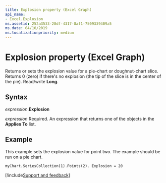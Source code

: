 ```yaml
---
title: Explosion property (Excel Graph)
api_name:
- Excel.Explosion
ms.assetid: 252a3533-28df-4317-8af1-7509339409a5
ms.date: 04/10/2019
ms.localizationpriority: medium
---
```



# Explosion property (Excel Graph)

Returns or sets the explosion value for a pie-chart or doughnut-chart slice. Returns 0 (zero) if there's no explosion (the tip of the slice is in the center of the pie). Read/write **Long**.

## Syntax

_expression_.**Explosion**

_expression_ Required. An expression that returns one of the objects in the **Applies To** list.

## Example

This example sets the explosion value for point two. The example should be run on a pie chart.

```vb
myChart.SeriesCollection(1).Points(2). Explosion = 20

```

[!include[Support and feedback](~/includes/feedback-boilerplate.md)]